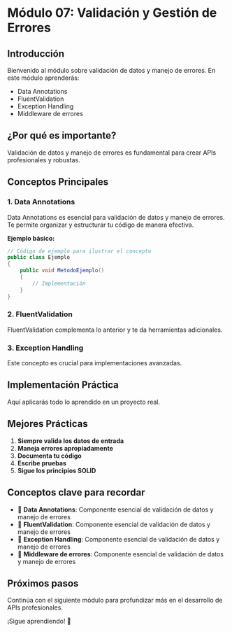 # Módulo 07: Validación y Gestión de Errores

## Introducción

Bienvenido al módulo sobre validación de datos y manejo de errores. En este módulo aprenderás:

- Data Annotations
- FluentValidation
- Exception Handling
- Middleware de errores

## ¿Por qué es importante?

Validación de datos y manejo de errores es fundamental para crear APIs profesionales y robustas.

## Conceptos Principales

### 1. Data Annotations

Data Annotations es esencial para validación de datos y manejo de errores. Te permite organizar y estructurar tu código de manera efectiva.

**Ejemplo básico:**
```csharp
// Código de ejemplo para ilustrar el concepto
public class Ejemplo
{
    public void MetodoEjemplo()
    {
        // Implementación
    }
}
```

### 2. FluentValidation

FluentValidation complementa lo anterior y te da herramientas adicionales.

### 3. Exception Handling

Este concepto es crucial para implementaciones avanzadas.

## Implementación Práctica

Aquí aplicarás todo lo aprendido en un proyecto real.

## Mejores Prácticas

1. **Siempre valida los datos de entrada**
2. **Maneja errores apropiadamente**
3. **Documenta tu código**
4. **Escribe pruebas**
5. **Sigue los principios SOLID**

## Conceptos clave para recordar

- 🔑 **Data Annotations**: Componente esencial de validación de datos y manejo de errores
- 🔑 **FluentValidation**: Componente esencial de validación de datos y manejo de errores
- 🔑 **Exception Handling**: Componente esencial de validación de datos y manejo de errores
- 🔑 **Middleware de errores**: Componente esencial de validación de datos y manejo de errores

## Próximos pasos

Continúa con el siguiente módulo para profundizar más en el desarrollo de APIs profesionales.

¡Sigue aprendiendo! 🚀
